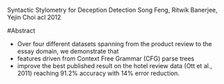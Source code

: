 Syntactic Stylometry for Deception Detection
Song Feng, Ritwik Banerjee, Yejin Choi
acl 2012

#Abstract

* Over four different datasets spanning 
  from the product review to the essay domain, we demonstrate that 
* features driven from Context Free Grammar (CFG) parse trees 
* improve the best published result on the hotel review data (Ott et al.,
  2011) reaching 91.2% accuracy with 14% error reduction.
